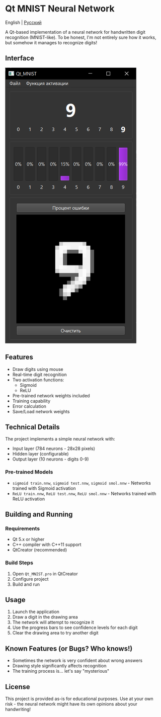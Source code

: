 # Qt MNIST Neural Network

English | [Русский](README-RU.md)

A Qt-based implementation of a neural network for handwritten digit recognition (MNIST-like). To be honest, I'm not entirely sure how it works, but somehow it manages to recognize digits!

## Interface

![Main Window](media/gui.png)

## Features

- Draw digits using mouse
- Real-time digit recognition
- Two activation functions:
  - Sigmoid
  - ReLU
- Pre-trained network weights included
- Training capability
- Error calculation
- Save/Load network weights

## Technical Details

The project implements a simple neural network with:
- Input layer (784 neurons - 28x28 pixels)
- Hidden layer (configurable)
- Output layer (10 neurons - digits 0-9)

### Pre-trained Models
- `sigmoid train.nnw`, `sigmoid test.nnw`, `sigmoid smol.nnw` - Networks trained with Sigmoid activation
- `ReLU train.nnw`, `ReLU test.nnw`, `ReLU smol.nnw` - Networks trained with ReLU activation

## Building and Running

### Requirements
- Qt 5.x or higher
- C++ compiler with C++11 support
- QtCreator (recommended)

### Build Steps
1. Open `Qt_MNIST.pro` in QtCreator
2. Configure project
3. Build and run

## Usage

1. Launch the application
2. Draw a digit in the drawing area
3. The network will attempt to recognize it
4. Use the progress bars to see confidence levels for each digit
5. Clear the drawing area to try another digit

## Known Features (or Bugs? Who knows!)
- Sometimes the network is very confident about wrong answers
- Drawing style significantly affects recognition
- The training process is... let's say "mysterious"

## License
This project is provided as-is for educational purposes. Use at your own risk - the neural network might have its own opinions about your handwriting!
